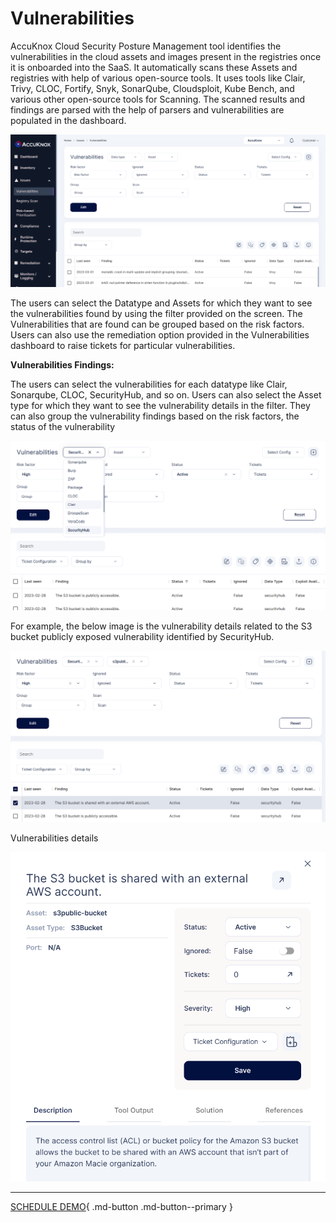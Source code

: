 # **Vulnerabilities**

AccuKnox Cloud Security Posture Management tool identifies the vulnerabilities in the cloud assets and images present in the registries once it is onboarded into the SaaS. It automatically scans these Assets and registries with help of various open-source tools. It uses tools like Clair, Trivy, CLOC, Fortify, Snyk, SonarQube, Cloudsploit, Kube Bench, and various other open-source tools for Scanning. The scanned results and findings are parsed with the help of parsers and vulnerabilities are populated in the dashboard. 

![](/saas/images/vulnerabilities-1.png)

The users can select the Datatype and Assets for which they want to see the vulnerabilities found by using the filter provided on the screen. The Vulnerabilities that are found can be grouped based on the risk factors. Users can also use the remediation option provided in the Vulnerabilities dashboard to raise tickets for particular vulnerabilities. 

**Vulnerabilities Findings:** 

The users can select the vulnerabilities for each datatype like Clair, Sonarqube, CLOC, SecurityHub, and so on. Users can also select the Asset type for which they want to see the vulnerability details in the filter. They can also group the vulnerability findings based on the risk factors, the status of the vulnerability

![](/saas/images/vulnerabilities-2.png)


For example, the below image is the vulnerability details related to the S3 bucket publicly exposed vulnerability identified by SecurityHub. 

![](/saas/images/vulnerabilities-3.png)


Vulnerabilities details

![](/saas/images/vulnerabilities-4.png)


- - - 
[SCHEDULE DEMO](https://www.accuknox.com/contact-us){ .md-button .md-button--primary }